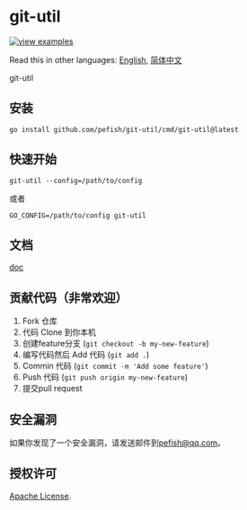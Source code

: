 # git-util

[![view examples](https://img.shields.io/badge/learn%20by-examples-0C8EC5.svg?style=for-the-badge&logo=go)](https://github.com/pefish/git-util)

Read this in other languages: [English](README.md), [简体中文](README_zh-cn.md)

git-util

## 安装

```
go install github.com/pefish/git-util/cmd/git-util@latest
```

## 快速开始

```shell script
git-util --config=/path/to/config
```

或者

```shell script
GO_CONFIG=/path/to/config git-util
```

## 文档

[doc](https://godoc.org/github.com/pefish/git-util)

## 贡献代码（非常欢迎）

1. Fork 仓库
2. 代码 Clone 到你本机
3. 创建feature分支 (`git checkout -b my-new-feature`)
4. 编写代码然后 Add 代码 (`git add .`)
5. Commin 代码 (`git commit -m 'Add some feature'`)
6. Push 代码 (`git push origin my-new-feature`)
7. 提交pull request

## 安全漏洞

如果你发现了一个安全漏洞，请发送邮件到[pefish@qq.com](mailto:pefish@qq.com)。

## 授权许可

[Apache License](LICENSE).
